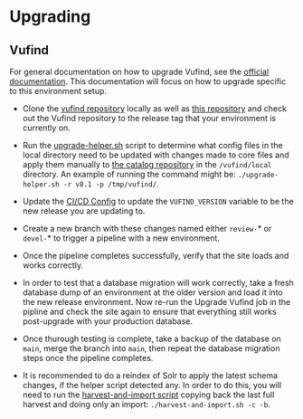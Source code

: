 # Upgrading

## Vufind
For general documentation on how to upgrade Vufind, see the
[official documentation](https://vufind.org/wiki/installation:migration_notes#vufind_migration_notes).
This documentation will focus on how to upgrade specific to this environment setup.

* Clone the [vufind repository](https://github.com/vufind-org/vufind) locally as well as
[this repository](https://github.com/MSU-Libraries/catalog) and check out the Vufind repository
to the release tag that your environment is currently on.

* Run the [upgrade-helper.sh](https://github.com/MSU-Libraries/catalog/blob/main/vufind/upgrade-helper.sh)
script to determine what config files in the local directory need to be updated with changes made to
core files and apply them manually to [the catalog repository](https://github.com/MSU-Libraries/catalog)
in the `/vufind/local` directory. An example of running the command might be:
`./upgrade-helper.sh -r v8.1 -p /tmp/vufind/`.

* Update the [CI/CD Config](https://github.com/MSU-Libraries/catalog/blob/main/.gitlab-ci.yml)
to update the `VUFIND_VERSION` variable to be the new release you are updating to.

* Create a new branch with these changes named either `review-`* or `devel-`* to trigger a pipeline with
a new environment.

* Once the pipeline completes successfully, verify that the site loads and works correctly.

* In order to test that a database migration will work correctly, take a fresh database dump of an
environment at the older version and load it into the new release environment. Now re-run the Upgrade Vufind
job in the pipline and check the site again to ensure that everything still works post-upgrade with your
production database.

* Once thurough testing is complete, take a backup of the database on `main`, merge the branch into `main`,
then repeat the database migration steps once the pipeline completes.

* It is recommended to do a reindex of Solr to apply the latest schema changes, if the helper script
detected any. In order to do this, you will need to run the
[harvest-and-import script](https://github.com/MSU-Libraries/catalog/blob/main/vufind/harvest-and-import.sh)
copying back the last full harvest and doing only an import: `./harvest-and-import.sh -c -b`.

